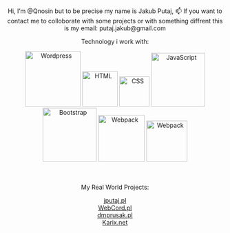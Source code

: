 <p align="center">
Hi, I’m @Qnosin but to be precise my name is Jakub Putaj,
📫 If you want to contact me to colloborate with some projects or with something diffrent this is my email: putaj.jakub@gmail.com
 </p>




  
 <p align='center'>Technology i work with: </p>
<div align="center">
	<img width="129" src="https://img.shields.io/badge/Wordpress-21759B?style=for-the-badge&logo=wordpress&logoColor=white" alt="Wordpress" title="Wordpress"/>
         <img width="82" src="https://img.shields.io/badge/HTML-239120?style=for-the-badge&logo=html5&logoColor=white" alt="HTML" title="HTML"/>
	 <img width="70" src="https://img.shields.io/badge/CSS-239120?&style=for-the-badge&logo=css3&logoColor=white" alt="CSS" title="CSS"/>
	 <img width="125" src="https://img.shields.io/badge/JavaScript-F7DF1E?style=for-the-badge&logo=javascript&logoColor=black" alt="JavaScript" title="JavaScript"/>
	 <img width="125" src="https://img.shields.io/badge/Bootstrap-563D7C?style=for-the-badge&logo=bootstrap&logoColor=white" alt="Bootstrap" title="Bootstrap"/>
	 <img width="108" src="https://img.shields.io/badge/webpack-%238DD6F9.svg?style=for-the-badge&logo=webpack&logoColor=black" alt="Webpack" title="Webpack"/>
	<img width="95" src="https://img.shields.io/badge/-ReactJs-61DAFB?logo=react&logoColor=white&style=flat" alt="Webpack" title="Webpack"/>
</div>
<br/>


<br/>
<p align='center'>My Real World Projects:</p>
<div align='center'>
<a href="https://jputaj.pl/" target="_blank">jputaj.pl</a>
</div>
<div align='center'>
<a href="https://webcord.pl/" target="_blank">WebCord.pl</a>
</div>
<div align='center'>
<a href="https://dmprusak.pl/" target="_blank">dmprusak.pl</a>
</div>
<div align='center'>
<a href="https://blog.karix.net/" target="_blank">Karix.net</a>
</div>


  
  



<!---
Qnosin/Qnosin is a ✨ special ✨ repository because its `README.md` (this file) appears on your GitHub profile.
You can click the Preview link to take a look at your changes.
--->
